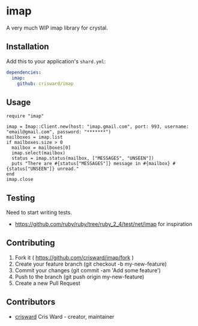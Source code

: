 # imap

A very much WIP imap library for crystal.

## Installation

Add this to your application's `shard.yml`:

```yaml
dependencies:
  imap:
    github: crisward/imap
```

## Usage

```crystal
require "imap"

imap = Imap::Client.new(host: "imap.gmail.com", port: 993, username: "email@gmail.com", password: "*******")
mailboxes = imap.list
if mailboxes.size > 0
  mailbox = mailboxes[0]
  imap.select(mailbox)
  status = imap.status(mailbox, ["MESSAGES", "UNSEEN"])
  puts "There are #{status["MESSAGES"]} message in #{mailbox} #{status["UNSEEN"]} unread."
end
imap.close
```

## Testing

Need to start writing tests.
* https://github.com/ruby/ruby/tree/ruby_2_4/test/net/imap for inspiration

## Contributing

1. Fork it ( https://github.com/crisward/imap/fork )
2. Create your feature branch (git checkout -b my-new-feature)
3. Commit your changes (git commit -am 'Add some feature')
4. Push to the branch (git push origin my-new-feature)
5. Create a new Pull Request

## Contributors

- [crisward](https://github.com/crisward) Cris Ward - creator, maintainer
